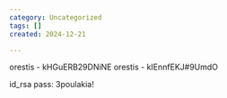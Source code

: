 ```yaml
---
category: Uncategorized
tags: []
created: 2024-12-21

---
```

orestis - kHGuERB29DNiNE
orestis - kIEnnfEKJ#9UmdO

id_rsa pass: 3poulakia!